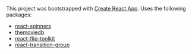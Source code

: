 This project was bootstrapped with [Create React App](https://github.com/facebook/create-react-app).
Uses the following packages:
  - [react-spinners](https://www.npmjs.com/package/react-spinners)
  - [themoviedb](https://developers.themoviedb.org/)
  - [react-flip-toolkit](https://github.com/aholachek/react-flip-toolkit)
  - [react-transition-group](https://github.com/reactjs/react-transition-group/tree/v1-stable)

